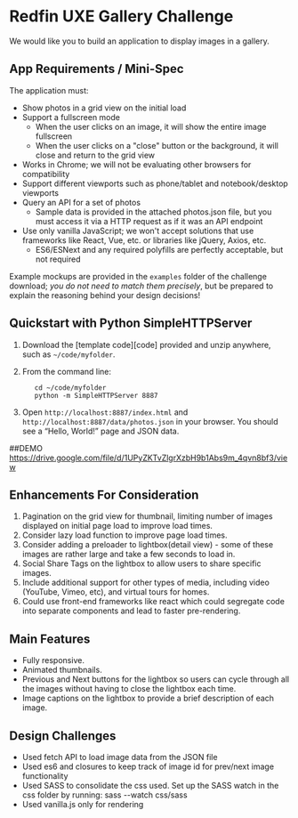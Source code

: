 # Redfin UXE Gallery Challenge
We would like you to build an application to display images in a gallery.


## App Requirements / Mini-Spec
The application must:

- Show photos in a grid view on the initial load
- Support a fullscreen mode
    - When the user clicks on an image, it will show the entire image fullscreen
    - When the user clicks on a "close" button or the background, it will close and return to the grid view
- Works in Chrome; we will not be evaluating other browsers for compatibility
- Support different viewports such as phone/tablet and notebook/desktop viewports
- Query an API for a set of photos
    - Sample data is provided in the attached photos.json file, but you must access it via a HTTP request as if it was an API endpoint
- Use only vanilla JavaScript; we won't accept solutions that use frameworks like React, Vue, etc. or libraries like jQuery, Axios, etc.
    - ES6/ESNext and any required polyfills are perfectly acceptable, but not required

Example mockups are provided in the `examples` folder of the challenge download; _you do not need to match them precisely_, but be prepared to explain the reasoning behind your design decisions!


## Quickstart with Python SimpleHTTPServer

1. Download the [template code][code] provided and unzip anywhere, such as `~/code/myfolder`.
2. From the command line:

	      cd ~/code/myfolder
	      python -m SimpleHTTPServer 8887

3. Open `http://localhost:8887/index.html` and
`http://localhost:8887/data/photos.json` in your browser. You should see a “Hello, World!” page and JSON data.

##DEMO
https://drive.google.com/file/d/1UPyZKTvZlgrXzbH9b1Abs9m_4qvn8bf3/view

## Enhancements For Consideration
1. Pagination on the grid view for thumbnail, limiting number of images displayed on initial page load to improve load times.
2. Consider lazy load function to improve page load times.
3. Consider adding a preloader to lightbox(detail view) - some of these images are rather large and take a few seconds to load in.
4. Social Share Tags on the lightbox to allow users to share specific images.
5. Include additional support for other types of media, including video (YouTube, Vimeo, etc), and virtual tours for homes.
6. Could use front-end frameworks like react which could segregate code into separate components and lead to faster pre-rendering.

## Main Features
* Fully responsive.
* Animated thumbnails.
* Previous and Next buttons for the lightbox so users can cycle through all the images without having to close the lightbox each time.
* Image captions on the lightbox to provide a brief description of each image.

## Design Challenges
* Used fetch API to load image data from the JSON file
* Used es6 and closures to keep track of image id for prev/next image functionality
* Used SASS to consolidate the css used. Set up the SASS watch in the css folder by running: sass --watch css/sass
* Used vanilla.js only for rendering